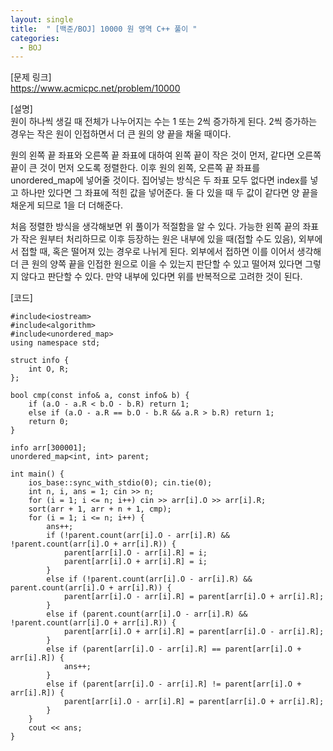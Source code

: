 ```yaml
---
layout: single
title:  " [백준/BOJ] 10000 원 영역 C++ 풀이 "
categories:
  - BOJ
---
```


[문제 링크]   
<https://www.acmicpc.net/problem/10000>

[설명]   
원이 하나씩 생길 때 전체가 나누어지는 수는 1 또는 2씩 증가하게 된다. 
2씩 증가하는 경우는 작은 원이 인접하면서 더 큰 원의 양 끝을 채울 때이다.   

원의 왼쪽 끝 좌표와 오른쪽 끝 좌표에 대하여 왼쪽 끝이 작은 것이 먼저, 같다면 오른쪽 끝이 큰 것이 먼저 오도록 정렬한다. 
이후 원의 왼쪽, 오른쪽 끝 좌표를 unordered_map에 넣어줄 것이다. 
집어넣는 방식은 두 좌표 모두 없다면 index를 넣고 하나만 있다면 그 좌표에 적힌 값을 넣어준다.
둘 다 있을 때 두 값이 같다면 양 끝을 채운게 되므로 1을 더 더해준다.   

처음 정렬한 방식을 생각해보면 위 풀이가 적절함을 알 수 있다.
가능한 왼쪽 끝의 좌표가 작은 원부터 처리하므로 이후 등장하는 원은 내부에 있을 때(접할 수도 있음), 외부에서 접할 때, 혹은 떨어져 있는 경우로 나뉘게 된다.
외부에서 접하면 이를 이어서 생각해 더 큰 원의 양쪽 끝을 인접한 원으로 이을 수 있는지 판단할 수 있고 떨어져 있다면 그렇지 않다고 판단할 수 있다.
만약 내부에 있다면 위를 반복적으로 고려한 것이 된다. 

[코드]    
```
#include<iostream>
#include<algorithm>
#include<unordered_map>
using namespace std;

struct info {
	int O, R;
};

bool cmp(const info& a, const info& b) {
	if (a.O - a.R < b.O - b.R) return 1;
	else if (a.O - a.R == b.O - b.R && a.R > b.R) return 1;
	return 0;
}

info arr[300001];
unordered_map<int, int> parent;

int main() {
	ios_base::sync_with_stdio(0); cin.tie(0);
	int n, i, ans = 1; cin >> n;
	for (i = 1; i <= n; i++) cin >> arr[i].O >> arr[i].R;
	sort(arr + 1, arr + n + 1, cmp);
	for (i = 1; i <= n; i++) {
		ans++;
		if (!parent.count(arr[i].O - arr[i].R) && !parent.count(arr[i].O + arr[i].R)) {
			parent[arr[i].O - arr[i].R] = i;
			parent[arr[i].O + arr[i].R] = i;
		}
		else if (!parent.count(arr[i].O - arr[i].R) && parent.count(arr[i].O + arr[i].R)) {
			parent[arr[i].O - arr[i].R] = parent[arr[i].O + arr[i].R];
		}
		else if (parent.count(arr[i].O - arr[i].R) && !parent.count(arr[i].O + arr[i].R)) {
			parent[arr[i].O + arr[i].R] = parent[arr[i].O - arr[i].R];
		}
		else if (parent[arr[i].O - arr[i].R] == parent[arr[i].O + arr[i].R]) {
			ans++;
		}
		else if (parent[arr[i].O - arr[i].R] != parent[arr[i].O + arr[i].R]) {
			parent[arr[i].O - arr[i].R] = parent[arr[i].O + arr[i].R];
		}
	}
	cout << ans;
}
```
